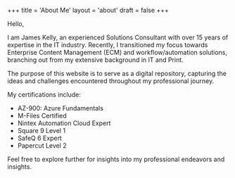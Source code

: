 +++
title = 'About Me'
layout = 'about'
draft = false
+++

Hello,

I am James Kelly, an experienced Solutions Consultant with over 15 years of expertise in the IT industry. Recently, I transitioned my focus towards Enterprise Content Management (ECM) and workflow/automation solutions, branching out from my extensive background in IT and Print.

The purpose of this website is to serve as a digital repository, capturing the ideas and challenges encountered throughout my professional journey.

My certifications include:

- AZ-900: Azure Fundamentals
- M-Files Certified
- Nintex Automation Cloud Expert
- Square 9 Level 1
- SafeQ 6 Expert
- Papercut Level 2

Feel free to explore further for insights into my professional endeavors and insights.